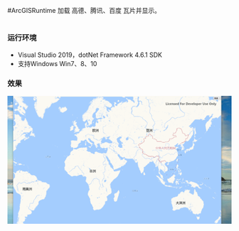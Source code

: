 #ArcGISRuntime  加载 高德、腾讯、百度 瓦片并显示。
# <h3>运行环境</h3>

* Visual Studio 2019，dotNet Framework 4.6.1 SDK
* 支持Windows Win7、8、10  


<h3>效果</h3>  
<img src="/ArcGISMapSample/resourcesImage/map.gif"/>
